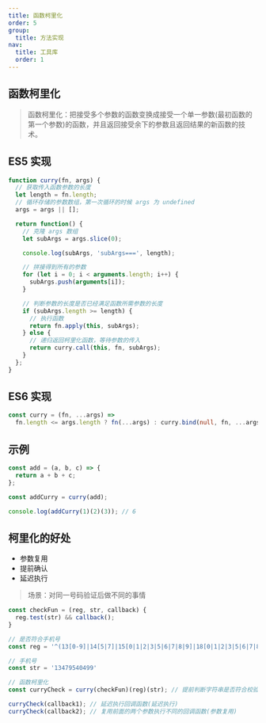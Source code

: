 ```yaml
---
title: 函数柯里化
order: 5
group:
  title: 方法实现
nav:
  title: 工具库
  order: 1
---
```


## 函数柯里化

> 函数柯里化：把接受多个参数的函数变换成接受一个单一参数(最初函数的第一个参数)的函数，并且返回接受余下的参数且返回结果的新函数的技术。

## ES5 实现

```ts | pure
function curry(fn, args) {
  // 获取传入函数参数的长度
  let length = fn.length;
  // 循环存储的参数数组，第一次循环的时候 args 为 undefined
  args = args || [];

  return function() {
    // 克隆 args 数组
    let subArgs = args.slice(0);

    console.log(subArgs, 'subArgs===', length);

    // 拼接得到所有的参数
    for (let i = 0; i < arguments.length; i++) {
      subArgs.push(arguments[i]);
    }

    // 判断参数的长度是否已经满足函数所需参数的长度
    if (subArgs.length >= length) {
      // 执行函数
      return fn.apply(this, subArgs);
    } else {
      // 递归返回柯里化函数，等待参数的传入
      return curry.call(this, fn, subArgs);
    }
  };
}
```

## ES6 实现

```ts | pure
const curry = (fn, ...args) =>
  fn.length <= args.length ? fn(...args) : curry.bind(null, fn, ...args);
```

## 示例

```ts | pure
const add = (a, b, c) => {
  return a + b + c;
};

const addCurry = curry(add);

console.log(addCurry(1)(2)(3)); // 6
```

## 柯里化的好处

- 参数复用
- 提前确认
- 延迟执行

> 场景：对同一号码验证后做不同的事情

```ts | pure
const checkFun = (reg, str, callback) {
  reg.test(str) && callback();
}

// 是否符合手机号
const reg = '^(13[0-9]|14[5|7]|15[0|1|2|3|5|6|7|8|9]|18[0|1|2|3|5|6|7|8|9])\d{8}$';

// 手机号
const str = '13479540499'

// 函数柯里化
const curryCheck = curry(checkFun)(reg)(str); // 提前判断字符串是否符合校验规则(提前确认)

curryCheck(callback1); // 延迟执行回调函数(延迟执行)
curryCheck(callback2); // 复用前面的两个参数执行不同的回调函数(参数复用)

```
